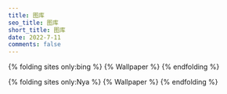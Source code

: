 ```yaml
---
title: 图库
seo_title: 图库
short_title: 图库
date: 2022-7-11
comments: false
---
```



{% folding sites only:bing %} {% Wallpaper %} {% endfolding %}

{% folding sites only:Nya %} {% Wallpaper %} {% endfolding %}

